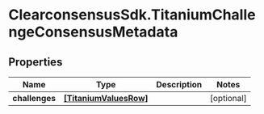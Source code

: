 # ClearconsensusSdk.TitaniumChallengeConsensusMetadata

## Properties

Name | Type | Description | Notes
------------ | ------------- | ------------- | -------------
**challenges** | [**[TitaniumValuesRow]**](TitaniumValuesRow.md) |  | [optional] 


